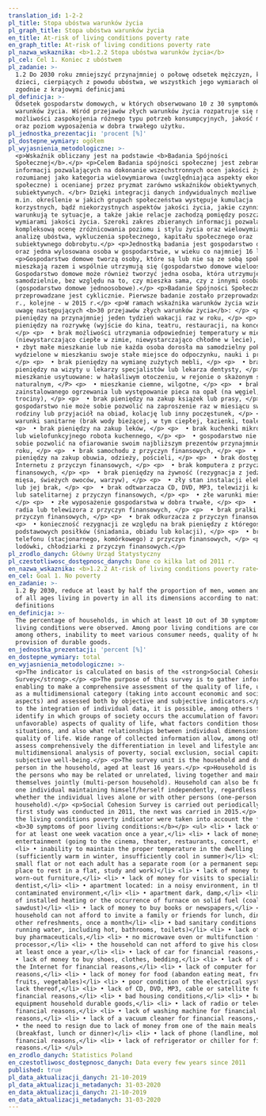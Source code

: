 ```yaml
---
translation_id: 1-2-2
pl_title: Stopa ubóstwa warunków życia
pl_graph_title: Stopa ubóstwa warunków życia
en_title: At-risk of living conditions poverty rate
en_graph_title: At-risk of living conditions poverty rate
pl_nazwa_wskaznika: <b>1.2.2 Stopa ubóstwa warunków życia</b>
pl_cel: Cel 1. Koniec z ubóstwem
pl_zadanie: >-
  1.2 Do 2030 roku zmniejszyć przynajmniej o połowę odsetek mężczyzn, kobiet i
  dzieci, cierpiących z powodu ubóstwa, we wszystkich jego wymiarach określonych
  zgodnie z krajowymi definicjami
pl_definicja: >-
  Odsetek gospodarstw domowych, w których obserwowano 10 z 30 symptomów złych
  warunków życia. Wśród przejawów złych warunków życia rozpatruje się m.in. brak
  możliwości zaspokojenia różnego typu potrzeb konsumpcyjnych, jakość mieszkania
  oraz poziom wyposażenia w dobra trwałego użytku.
pl_jednostka_prezentacji: 'procent [%]'
pl_dostepne_wymiary: ogółem
pl_wyjasnienia_metodologiczne: >-
  <p>Wskaźnik obliczany jest na podstawie <b>Badania Spójności
  Społecznej</b>.</p> <p>Celem Badania spójności społecznej jest zebranie
  informacji pozwalających na dokonanie wszechstronnych ocen jakości życia,
  rozumianej jako kategoria wielowymiarowa (uwzględniająca aspekty ekonomiczne i
  społeczne) i ocenianej przez pryzmat zarówno wskaźników obiektywnych, jak i
  subiektywnych. </br> Dzięki integracji danych indywidualnych możliwe jest
  m.in. określenie w jakich grupach społeczeństwa występuje kumulacja
  korzystnych, bądź niekorzystnych aspektów jakości życia, jakie czynniki
  warunkują te sytuacje, a także jakie relacje zachodzą pomiędzy poszczególnymi
  wymiarami jakości życia. Szeroki zakres zbieranych informacji pozwala m.in. na
  kompleksową ocenę zróżnicowania poziomu i stylu życia oraz wielowymiarową
  analizę ubóstwa, wykluczenia społecznego, kapitału społecznego oraz
  subiektywnego dobrobytu.</p> <p>Jednostką badania jest gospodarstwo domowe
  oraz jedna wylosowana osoba w gospodarstwie, w wieku co najmniej 16 lat.</p>
  <p>Gospodarstwo domowe tworzą osoby, które są lub nie są ze sobą spokrewnione,
  mieszkają razem i wspólnie utrzymują się (gospodarstwo domowe wieloosobowe).
  Gospodarstwo domowe może również tworzyć jedna osoba, która utrzymuje się
  samodzielnie, bez względu na to, czy mieszka sama, czy z innymi osobami
  (gospodarstwo domowe jednoosobowe).</p> <p>Badanie Spójności Społecznej
  przeprowadzane jest cyklicznie. Pierwsze badanie zostało przeprowadzone w 2011
  r., kolejne - w 2015 r.</p> <p>W ramach wskaźnika warunków życia wzięto pod
  uwagę następujących <b>30 przejawów złych warunków życia</b>: </p> <p>  • brak
  pieniędzy na przynajmniej jeden tydzień wakacji raz w roku, </p> <p>  • brak
  pieniędzy na rozrywkę (wyjście do kina, teatru, restauracji, na koncert itp.),
  </p> <p>  • brak możliwości utrzymania odpowiedniej temperatury w mieszkaniu
  (niewystarczająco ciepłe w zimie, niewystarczająco chłodne w lecie), </p> <p>
  • zbyt małe mieszkanie lub nie każda osoba dorosła ma samodzielny pokój (lub
  wydzielone w mieszkaniu swoje stałe miejsce do odpoczynku, nauki i pracy),
  </p> <p>  • brak pieniędzy na wymianę zużytych mebli, </p> <p>  • brak
  pieniędzy na wizyty u lekarzy specjalistów lub lekarza dentysty, </p> <p>  •
  mieszkanie usytuowane: w hałaśliwym otoczeniu, w rejonie o skażonym środowisku
  naturalnym, </P> <p>  • mieszkanie ciemne, wilgotne, </p> <p>  • brak
  zainstalowanego ogrzewania lub występowanie pieca na opał (na węgiel, drewno,
  trociny), </p> <p>  • brak pieniędzy na zakup książek lub prasy, </p> <p>  •
  gospodarstwo nie może sobie pozwolić na zaproszenie raz w miesiącu swojej
  rodziny lub przyjaciół na obiad, kolację lub inny poczęstunek, </p> <p>  • złe
  warunki sanitarne (brak wody bieżącej, w tym ciepłej, łazienki, toalety), </p>
  <p>  • brak pieniędzy na zakup leków, </p> <p>  • brak kuchenki mikrofalowej
  lub wielofunkcyjnego robota kuchennego, </p> <p>  • gospodarstwo nie może
  sobie pozwolić na ofiarowanie swoim najbliższym prezentów przynajmniej raz w
  roku, </p> <p>  • brak samochodu z przyczyn finansowych, </p> <p>  • brak
  pieniędzy na zakup obuwia, odzieży, pościeli, </p> <p>  • brak dostępu do
  Internetu z przyczyn finansowych, </p> <p>  • brak komputera z przyczyn
  finansowych, </p> <p>  • brak pieniędzy na żywność (rezygnacja z jedzenia
  mięsa, świeżych owoców, warzyw), </p> <p>  • zły stan instalacji elektrycznej
  lub jej brak, </p> <p>  • brak odtwarzacza CD, DVD, MP3, telewizji kablowej
  lub satelitarnej z przyczyn finansowych, </p> <p>  • złe warunki mieszkaniowe,
  </p> <p>  • złe wyposażenie gospodarstwa w dobra trwałe, </p> <p>  • brak
  radia lub telewizora z przyczyn finansowych, </p> <p>  • brak pralki z
  przyczyn finansowych, </p> <p>  • brak odkurzacza z przyczyn finansowych, </p>
  <p>  • konieczność rezygnacji ze względu na brak pieniędzy z któregoś z
  podstawowych posiłków (śniadania, obiadu lub kolacji), </p> <p>  • brak
  telefonu (stacjonarnego, komórkowego) z przyczyn finansowych, </p> <p>  • brak
  lodówki, chłodziarki z przyczyn finansowych.</p>
pl_zrodlo_danych: Główny Urząd Statystyczny
pl_czestotliwosc_dostępnosc_danych: Dane co kilka lat od 2011 r.
en_nazwa_wskaznika: <b>1.2.2 At-risk of living conditions poverty rate</b>
en_cel: Goal 1. No poverty
en_zadanie: >-
  1.2 By 2030, reduce at least by half the proportion of men, women and children
  of all ages living in poverty in all its dimensions according to national
  definitions
en_definicja: >-
  The percentage of households, in which at least 10 out of 30 symptoms of poor
  living conditions were observed. Among poor living conditions are considered,
  among others, inability to meet various consumer needs, quality of housing and
  provision of durable goods.
en_jednostka_prezentacji: 'percent [%]'
en_dostepne_wymiary: total
en_wyjasnienia_metodologiczne: >-
  <p>The indicator is calculated on basis of the <strong>Social Cohesion
  Survey</strong>.</p> <p>The purpose of this survey is to gather information
  enabling to make a comprehensive assessment of the quality of life, understood
  as a multidimensional category (taking into account economic and social
  aspects) and assessed both by objective and subjective indicators.</p> <p>Due
  to the integration of individual data, it is possible, among others to
  identify in which groups of society occurs the accumulation of favorable (or
  unfavorable) aspects of quality of life, what factors condition those
  situations, and also what relationships between individual dimensions of
  quality of life. Wide range of collected information allow, among others to
  assess comprehensively the differentiation in level and lifestyle and
  multidimensional analysis of poverty, social exclusion, social capital and
  subjective well-being.</p> <p>The survey unit is the household and drawn one
  person in the household, aged at least 16 years.</p> <p>Household is formed by
  the persons who may be related or unrelated, living together and maintaining
  themselves jointly (multi-person household). Household can also be formed by
  one individual maintaining himself/herself independently, regardless of
  whether the individual lives alone or with other persons (one-person
  household).</p> <p>Social Cohesion Survey is carried out periodically. The
  first study was conducted in 2011, the next was carried in 2015.</p> <p>Within
  the living conditions poverty indicator were taken into account the following
  <b>30 symptoms of poor living conditions:</b></p> <ul> <li> • lack of money
  for at least one week vacation once a year,</li> <li> • lack of money for
  entertainment (going to the cinema, theater, restaurants, concert, etc.)</li>
  <li> • inability to maintain the proper temperature in the dwelling
  (sufficiently warm in winter, insufficiently cool in summer)</li> <li> • too
  small flat or not each adult has a separate room (or a permanent separate
  place to rest in a flat, study and work)</li> <li> • lack of money to replace
  worn-out furniture,</li> <li> • lack of money for visits to specialists or a
  dentist,</li> <li> • apartment located: in a noisy environment, in the area of
  contaminated environment,</li> <li> • apartment dark, damp,</li> <li> • lack
  of installed heating or the occurrence of furnace on solid fuel (coal, wood,
  sawdust)</li> <li> • lack of money to buy books or newspapers,</li> <li> •
  household can not afford to invite a family or friends for lunch, dinner or
  other refreshments, once a month</li> <li> • bad sanitary conditions (no
  running water, including hot, bathrooms, toilets)</li> <li> • lack of money to
  buy pharmaceuticals,</li> <li> • no microwave oven or multifunction food
  processor,</li> <li> • the household can not afford to give his closest gifts
  at least once a year,</li> <li> • lack of car for financial reasons,</li> <li>
  • lack of money to buy shoes, clothes, bedding,</li> <li> • lack of access to
  the Internet for financial reasons,</li> <li> • lack of computer for financial
  reasons,</li> <li> • lack of money for food (abandon eating meat, fresh
  fruits, vegetables)</li> <li> • poor condition of the electrical system, or
  lack thereof,</li> <li> • lack of CD, DVD, MP3, cable or satellite for
  financial reasons,</li> <li> • bad housing conditions,</li> <li> • bad
  equipment household durable goods,</li> <li> • lack of radio or television for
  financial reasons,</li> <li> • lack of washing machine for financial
  reasons,</li> <li> • lack of a vacuum cleaner for financial reasons,</li> <li>
  • the need to resign due to lack of money from one of the main meals
  (breakfast, lunch or dinner)</li> <li> • lack of phone (landline, mobile) for
  financial reasons,</li> <li> • lack of refrigerator or chiller for financial
  reasons.</li> </ul>
en_zrodlo_danych: Statistics Poland
en_czestotliwosc_dostępnosc_danych: Data every few years since 2011
published: true
pl_data_aktualizacji_danych: 21-10-2019
pl_data_aktualizacji_metadanych: 31-03-2020
en_data_aktualizacji_danych: 21-10-2019
en_data_aktualizacji_metadanych: 31-03-2020
---
```

